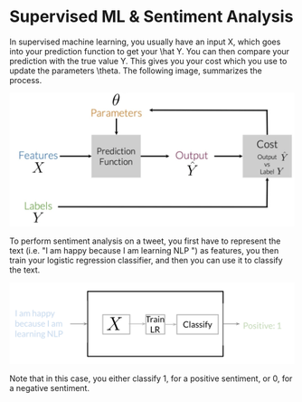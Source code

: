
# Supervised ML & Sentiment Analysis

In supervised machine learning, you usually have an input X, which goes into your prediction function to get your \hat Y. You can then compare your prediction with the true value Y. This gives you your cost which you use to update the parameters \theta. The following image, summarizes the process. 

![](3vVQr0zhTlW1UK9M4V5Vww_e5b656e0d36041e1be5e.png)

To perform sentiment analysis on a tweet, you first have to represent the text (i.e. "I am happy because I am learning NLP ") as features, you then train your logistic regression classifier, and then you can use it to classify the text.

![](z84yBRbCS0qOMgUWwktKdA_927d67ce246c4212.png)

Note that in this case, you either classify 1, for a positive sentiment, or 0, for a negative sentiment. 


